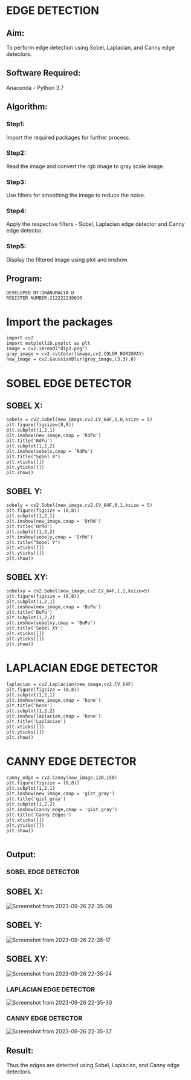 # EDGE DETECTION

## Aim:
To perform edge detection using Sobel, Laplacian, and Canny edge detectors.

## Software Required:
Anaconda - Python 3.7

## Algorithm:
### Step1:
Import the required packages for further process.


### Step2:
Read the image and convert the rgb image to gray scale image.

### Step3:
Use filters for smoothing the image to reduce the noise.


### Step4:
Apply the respective filters - Sobel, Laplacian edge detector and Canny edge detector.

### Step5:
Display the filtered image using plot and imshow.


## Program:
```
DEVELOPED BY:DHANUMALYA D
REGISTER NUMBER:212222230030
```

# Import the packages
```
import cv2
import matplotlib.pyplot as plt
image = cv2.imread("dip2.png")
gray_image = cv2.cvtColor(image,cv2.COLOR_BGR2GRAY)
new_image = cv2.GaussianBlur(gray_image,(3,3),0)
```


# SOBEL EDGE DETECTOR
## SOBEL X:
```
sobelx = cv2.Sobel(new_image,cv2.CV_64F,1,0,ksize = 5)
plt.figure(figsize=(8,8))
plt.subplot(1,2,1)
plt.imshow(new_image,cmap = 'RdPu')
plt.title('RdPu')
plt.subplot(1,2,2)
plt.imshow(sobelx,cmap = 'RdPu')
plt.title("Sobel X")
plt.xticks([])
plt.yticks([])
plt.show()
```
## SOBEL Y:
```
sobely = cv2.Sobel(new_image,cv2.CV_64F,0,1,ksize = 5)
plt.figure(figsize = (8,8))
plt.subplot(1,2,1)
plt.imshow(new_image,cmap = 'OrRd')
plt.title('OrRd')
plt.subplot(1,2,2)
plt.imshow(sobely,cmap = 'OrRd')
plt.title("Sobel Y")
plt.xticks([])
plt.yticks([])
plt.show()
```
## SOBEL XY:
```
sobelxy = cv2.Sobel(new_image,cv2.CV_64F,1,1,ksize=5)
plt.figure(figsize = (8,8))
plt.subplot(1,2,1)
plt.imshow(new_image,cmap = 'BuPu')
plt.title('BuPu')
plt.subplot(1,2,2)
plt.imshow(sobelxy,cmap = 'BuPu')
plt.title('Sobel XY')
plt.xticks([])
plt.yticks([])
plt.show()
```
# LAPLACIAN EDGE DETECTOR
```
laplacian = cv2.Laplacian(new_image,cv2.CV_64F)
plt.figure(figsize = (8,8))
plt.subplot(1,2,1)
plt.imshow(new_image,cmap = 'bone')
plt.title('bone')
plt.subplot(1,2,2)
plt.imshow(laplacian,cmap = 'bone')
plt.title('Laplacian')
plt.xticks([])
plt.yticks([])
plt.show()
```

# CANNY EDGE DETECTOR
```
canny_edge = cv2.Canny(new_image,120,150)
plt.figure(figsize = (8,8))
plt.subplot(1,2,1)
plt.imshow(new_image,cmap = 'gist_gray')
plt.title('gist_gray')
plt.subplot(1,2,2)
plt.imshow(canny_edge,cmap = 'gist_gray')
plt.title('Canny Edges')
plt.xticks([])
plt.yticks([])
plt.show()


```
## Output:
### SOBEL EDGE DETECTOR
## SOBEL X:
![Screenshot from 2023-09-26 22-35-08](https://github.com/Dhanudhanaraj/EDGEDETECTION/assets/119218812/9185e182-d657-4563-8413-650314e2c1ee)

## SOBEL Y:
![Screenshot from 2023-09-26 22-35-17](https://github.com/Dhanudhanaraj/EDGEDETECTION/assets/119218812/258432b3-e0f7-4495-9df0-d461b9728b80)

## SOBEL XY:
![Screenshot from 2023-09-26 22-35-24](https://github.com/Dhanudhanaraj/EDGEDETECTION/assets/119218812/fcaf24a3-6dff-4fe8-b85f-e81d3c0a9859)


### LAPLACIAN EDGE DETECTOR
![Screenshot from 2023-09-26 22-35-30](https://github.com/Dhanudhanaraj/EDGEDETECTION/assets/119218812/a6987dfc-dfac-4daf-941b-b669329dcbd4)



### CANNY EDGE DETECTOR
![Screenshot from 2023-09-26 22-35-37](https://github.com/Dhanudhanaraj/EDGEDETECTION/assets/119218812/92784546-4cb8-4edd-a74a-0d41d7e05ab4)


## Result:
Thus the edges are detected using Sobel, Laplacian, and Canny edge detectors.
